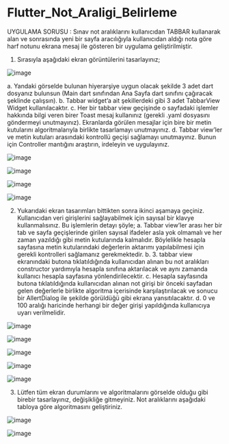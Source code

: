 # Flutter_Not_Araligi_Belirleme


UYGULAMA SORUSU :
Sınav not aralıklarını kullanıcıdan TABBAR kullanarak alan ve sonrasında yeni bir sayfa aracılığıyla kullanıcıdan aldığı nota göre harf notunu ekrana mesaj ile gösteren bir uygulama geliştirilmiştir. 
1.	Sırasıyla aşağıdaki ekran görüntülerini tasarlayınız;

![image](https://user-images.githubusercontent.com/5441882/116509306-b9904780-a8cb-11eb-858a-93b86ecf962e.png)

a.	Yandaki görselde bulunan hiyerarşiye uygun olacak şekilde 3 adet dart dosyanız bulunsun (Main dart sınıfından Ana Sayfa dart sınıfını çağıracak şeklinde çalışsın).
b.	Tabbar widget’a ait şekillerdeki gibi 3 adet TabbarView Widget kullanılacaktır.
c.	Her bir tabbar view geçişinde o sayfadaki işlemler hakkında bilgi veren birer Toast mesaj kullanınız (gerekli .yaml dosyasını göndermeyi unutmayınız). Ekranlarda görülen mesajlar için bire bir metin kutularını algoritmalarıyla birlikte tasarlamayı unutmayınız. 
d.	Tabbar view’ler ve metin kutuları arasındaki kontrollü geçişi sağlamayı unutmayınız. Bunun için Controller mantığını araştırın, irdeleyin ve uygulayınız.   
       
![image](https://user-images.githubusercontent.com/5441882/116512181-4a692200-a8d0-11eb-91ed-2258cfefd4e7.png)

![image](https://user-images.githubusercontent.com/5441882/116512199-5228c680-a8d0-11eb-82b3-74a0f3e4e1c5.png)

![image](https://user-images.githubusercontent.com/5441882/116512214-57861100-a8d0-11eb-9693-7a2570ba1b39.png)

![image](https://user-images.githubusercontent.com/5441882/116512248-64a30000-a8d0-11eb-9dc1-1a43ba3852d1.png) 
       
       
2. Yukarıdaki ekran tasarımları bittikten sonra ikinci aşamaya geçiniz. Kullanıcıdan veri girişlerini sağlayabilmek için sayısal bir klavye kullanmalısınız. Bu işlemlerin detayı şöyle;
a.	Tabbar view’ler arası her bir tab ve sayfa geçişlerinde girilen sayısal ifadeler asla yok olmamalı ve her zaman yazıldığı gibi metin kutularında kalmalıdır. Böylelikle hesapla sayfasına metin kutularındaki değerlerin aktarımı yapılabilmesi için gerekli kontrolleri sağlamanız gerekmektedir.
b.	3. tabbar view ekranındaki butona tıklatıldığında kullanıcıdan alınan bu not aralıkları constructor yardımıyla hesapla sınıfına aktarılacak ve aynı zamanda kullanıcı hesapla sayfasına yönlendirilecektir.
c.	Hesapla sayfasında butona tıklatıldığında kullanıcıdan alınan not girişi bir önceki sayfadan gelen değerlerle birlikte algoritma içerisinde karşılaştırılacak ve sonucu bir AllertDialog ile şekilde görüldüğü gibi ekrana yansıtılacaktır. 
d.	0 ve 100 aralığı haricinde herhangi bir değer girişi yapıldığında kullanıcıya uyarı verilmelidir. 
       
![image](https://user-images.githubusercontent.com/5441882/116512300-7e444780-a8d0-11eb-8d6c-80157f25b0bf.png)

![image](https://user-images.githubusercontent.com/5441882/116512309-8308fb80-a8d0-11eb-864f-078647cf4cdf.png)

![image](https://user-images.githubusercontent.com/5441882/116512325-89977300-a8d0-11eb-9c2f-995e5335ee51.png)

![image](https://user-images.githubusercontent.com/5441882/116512347-8ef4bd80-a8d0-11eb-97a9-c1762bd74c27.png)

![image](https://user-images.githubusercontent.com/5441882/116512362-94520800-a8d0-11eb-8284-c9032d4c3b15.png)
       
    
3. Lütfen tüm ekran durumlarını ve algoritmalarını görselde olduğu gibi birebir tasarlayınız, değişikliğe gitmeyiniz. Not aralıklarını aşağıdaki tabloya göre algoritmasını geliştiriniz.

![image](https://user-images.githubusercontent.com/5441882/116509345-c90f9080-a8cb-11eb-848d-476e5d12b677.png)

![image](https://user-images.githubusercontent.com/5441882/116509351-cb71ea80-a8cb-11eb-9fd9-82f52efa5a75.png)

